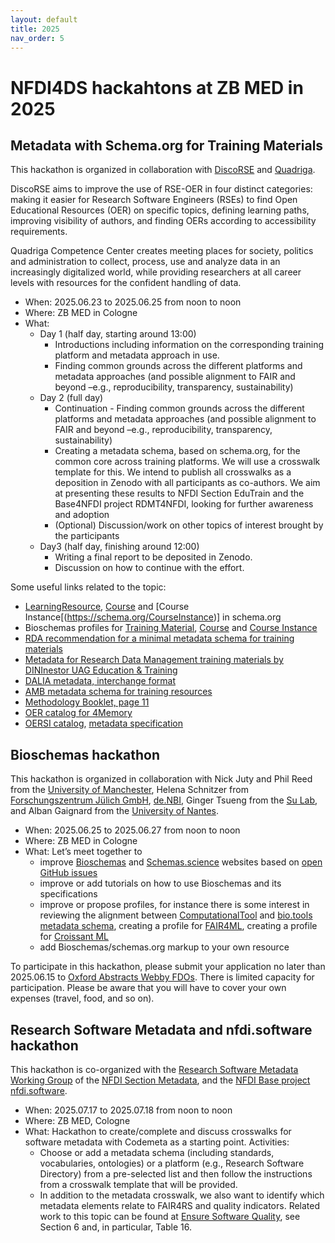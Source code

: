 ```yaml
---
layout: default
title: 2025
nav_order: 5
---
```


# NFDI4DS hackahtons at ZB MED in 2025

## Metadata with Schema.org for Training Materials

This hackathon is organized in collaboration with [DiscoRSE](https://www.discorse.de/) and [Quadriga](https://www.quadriga-dk.de/).

DiscoRSE aims to improve the use of RSE-OER in four distinct categories: making it easier for Research Software Engineers (RSEs) to find Open Educational Resources (OER) on specific topics, defining learning paths, improving visibility of authors, and finding OERs according to accessibility requirements.

Quadriga Competence Center creates meeting places for society, politics and administration to collect, process, use and analyze data in an increasingly digitalized world, while providing researchers at all career levels with resources for the confident handling of data.

- When: 2025.06.23 to 2025.06.25 from noon to noon
- Where: ZB MED in Cologne
- What: 
  - Day 1 (half day, starting around 13:00)
    - Introductions including information on the corresponding training platform and metadata approach in use.
    - Finding common grounds across the different platforms and metadata approaches (and possible alignment to FAIR and beyond –e.g., reproducibility, transparency, sustainability)
  - Day 2 (full day)
    - Continuation - Finding common grounds across the different platforms and metadata approaches (and possible alignment to FAIR and beyond –e.g., reproducibility, transparency, sustainability)
    - Creating a metadata schema, based on schema.org, for the common core across training platforms. We will use a crosswalk template for this. We intend to publish all crosswalks as a deposition in Zenodo with all participants as co-authors. We aim at presenting these results to NFDI Section EduTrain and the Base4NFDI project RDMT4NFDI, looking for further awareness and adoption
    - (Optional) Discussion/work on other topics of interest brought by the participants
  - Day3 (half day, finishing around 12:00)
    - Writing a final report to be deposited in Zenodo. 
    - Discussion on how to continue with the effort.

Some useful links related to the topic:
- [LearningResource](https://schema.org/LearningResource), [Course](https://schema.org/Course) and [Course Instance[(https://schema.org/CourseInstance)] in schema.org
- Bioschemas profiles for [Training Material](http://bioschemas.org/profiles/TrainingMaterial), [Course](http://bioschemas.org/profiles/Course) and [Course Instance](http://bioschemas.org/profiles/CourseInstance)
- [RDA recommendation for a minimal metadata schema for training materials](https://doi.org/10.15497/RDA00073)
- [Metadata for Research Data Management training materials by DINInestor UAG Education & Training](https://doi.org/10.5281/zenodo.3784237)
- [DALIA metadata, interchange format](https://doi.org/10.5281/zenodo.11521028)
- [AMB metadata schema for training resources](https://dini-ag-kim.github.io/amb/latest/)
- [Methodology Booklet, page 11](https://fair-by-design-methodology.github.io/IDCC25workshop/latest/03%20FAIR-by-Design/fbd/)
- [OER catalog for 4Memory](https://histocat.uni-trier.de/)
- [OERSI catalog](https://oersi.org/), [metadata specification](https://oersi.org/resources/pages/en/faq/#what-metadata-fields-are-supported-by-oersi)

## Bioschemas hackathon

This hackathon is organized in collaboration with Nick Juty and Phil Reed from the [University of Manchester](https://www.manchester.ac.uk/), Helena Schnitzer from [Forschungszentrum Jülich GmbH](https://www.fz-juelich.de/en), [de.NBI](https://www.denbi.de/), Ginger Tsueng from the [Su Lab](https://sulab.org/), and Alban Gaignard from the [University of Nantes](https://www.univ-nantes.fr/).

- When: 2025.06.25 to 2025.06.27 from noon to noon
- Where: ZB MED in Cologne
- What: Let’s meet together to 
  - improve [Bioschemas](https://bioschemas.org/) and [Schemas.science](https://schemas.science/) websites based on [open GitHub issues](https://github.com/BioSchemas/specifications/issues?q=is%3Aissue%20state%3Aopen%20label%3Awebsite)
  - improve or add tutorials on how to use Bioschemas and its specifications
  - improve or propose profiles, for instance there is some interest in reviewing the alignment between [ComputationalTool](https://bioschemas.org/profiles/ComputationalTool/1.0-RELEASE) and [bio.tools metadata schema](https://biotools.readthedocs.io/), creating a profile for [FAIR4ML](https://w3id.org/fari4ml), creating a profile for [Croissant ML](https://github.com/mlcommons/croissant/blob/main/docs/croissant-spec.md)
  - add Bioschemas/schemas.org markup to your own resource


To participate in this hackathon, please submit your application no later than 2025.06.15 to [Oxford Abstracts Webby FDOs](https://app.oxfordabstracts.com/stages/78918/submitter). There is limited capacity for participation. Please be aware that you will have to cover your own expenses (travel, food, and so on). 


## Research Software Metadata and nfdi.software hackathon

This hackathon is co-organized with the [Research Software Metadata Working Group](https://doi.org/10.5281/zenodo.10036379) of the [NFDI Section Metadata](https://www.nfdi.de/section-meta/), and the [NFDI Base project nfdi.software](https://base4nfdi.de/projects/nfdi-software). 

- When: 2025.07.17 to 2025.07.18 from noon to noon
- Where: ZB MED, Cologne
- What: Hackathon to create/complete and discuss crosswalks for software metadata with Codemeta as a starting point. Activities:
  - Choose or add a metadata schema (including standards, vocabularies, ontologies) or a platform (e.g., Research Software Directory) from a pre-selected list and then follow the instructions from a crosswalk template that will be provided.
  - In addition to the metadata crosswalk, we also want to identify which metadata elements relate to FAIR4RS and quality indicators. Related work to this topic can be found at [Ensure Software Quality](https://doi.org/10.5281/zenodo.10723608), see Section 6 and, in particular, Table 16.  

